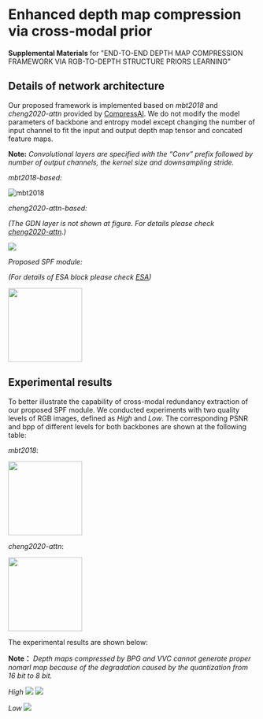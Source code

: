# Enhanced depth map compression via cross-modal prior
**Supplemental Materials** for "END-TO-END DEPTH MAP COMPRESSION FRAMEWORK VIA RGB-TO-DEPTH STRUCTURE PRIORS LEARNING"


## Details of network architecture
Our proposed framework is implemented based on *mbt2018* and *cheng2020-attn* provided by [CompressAI](https://github.com/InterDigitalInc/CompressAI). We do not modify the model parameters of backbone and entropy model except changing the number of input channel to fit the input and output depth map tensor and concated feature maps.

**Note:**
*Convolutional layers are specified with the “Conv” prefix followed by number of output channels, the kernel size and downsampling stride.*

*mbt2018-based:*

<!-- <img src="https://github.com/mingfaichen/r2dcompression/blob/main/architecture/mtb2018.jpg" /> -->
![mbt2018](https://github.com/mingfaichen/r2dcompression/blob/main/architecture/mtb2018.jpg)

*cheng2020-attn-based:*

*(The GDN layer is not shown at figure. For details please check [cheng2020-attn](https://github.com/InterDigitalInc/CompressAI/blob/master/compressai/models/waseda.py).)*

<img src="https://github.com/mingfaichen/r2dcompression/blob/main/architecture/cheng2020-attn.jpg" />
<!-- ![cheng2020-attn](https://github.com/mingfaichen/r2dcompression/blob/main/architecture/cheng2020-attn.jpg) -->

*Proposed SPF module:*

*(For details of ESA block please check [ESA](https://github.com/njulj/RFANet/blob/master/ESA.py))*

<img src="https://github.com/mingfaichen/r2dcompression/blob/main/architecture/SPF.jpg" width="150px" />
<!-- ![SPF](https://github.com/mingfaichen/r2dcompression/blob/main/architecture/SPF.jpg){:height="50%" width="50%"} -->

## Experimental results
To better illustrate the capability of cross-modal redundancy extraction of our proposed SPF module. We conducted experiments with two quality levels of RGB images, defined as *High*  and *Low*. The corresponding PSNR and bpp of different levels for both backbones are shown at the following table:

*mbt2018*:

<img src="https://github.com/mingfaichen/r2dcompression/blob/main/result/Joint_Color.jpg" width="150px" />

*cheng2020-attn*:

<img src="https://github.com/mingfaichen/r2dcompression/blob/main/result/Cheng_Color.jpg" width="150px" />

The experimental results are shown below:

**Note：** *Depth maps compressed by BPG and VVC cannot generate proper nomarl map because of the degradation caused by the quantization from 16 bit to 8 bit.*

*High*
<img src="https://github.com/mingfaichen/r2dcompression/blob/main/result/curve_high.jpg" />
<img src="https://github.com/mingfaichen/r2dcompression/blob/main/result/visualization_high.jpg" />

*Low*
<img src="https://github.com/mingfaichen/r2dcompression/blob/main/result/curve_low.jpg" />
